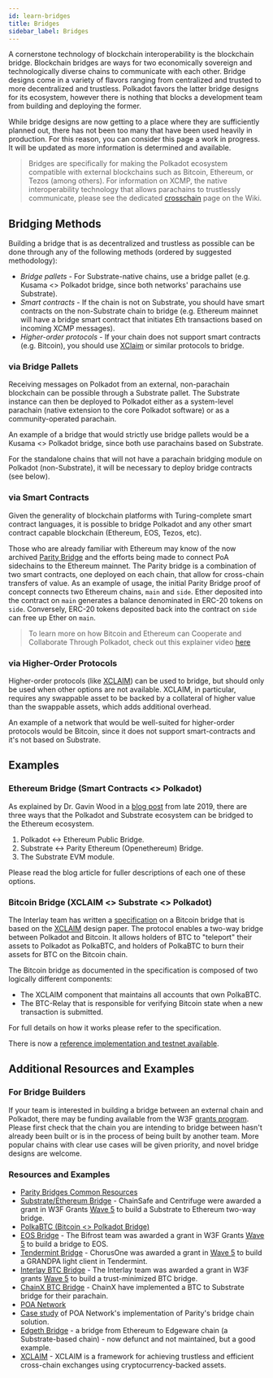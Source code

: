 ```yaml
---
id: learn-bridges
title: Bridges
sidebar_label: Bridges
---
```


A cornerstone technology of blockchain interoperability is the blockchain bridge. Blockchain bridges
are ways for two economically sovereign and technologically diverse chains to communicate with each
other. Bridge designs come in a variety of flavors ranging from centralized and trusted to more
decentralized and trustless. Polkadot favors the latter bridge designs for its ecosystem, however
there is nothing that blocks a development team from building and deploying the former.

While bridge designs are now getting to a place where they are sufficiently planned out, there has
not been too many that have been used heavily in production. For this reason, you can consider this
page a work in progress. It will be updated as more information is determined and available.

> Bridges are specifically for making the Polkadot ecosystem compatible with external blockchains
> such as Bitcoin, Ethereum, or Tezos (among others). For information on XCMP, the native
> interoperability technology that allows parachains to trustlessly communicate, please see the
> dedicated [crosschain][] page on the Wiki.

## Bridging Methods

Building a bridge that is as decentralized and trustless as possible can be done through any of the
following methods (ordered by suggested methodology):

- _Bridge pallets_ - For Substrate-native chains, use a bridge pallet (e.g. Kusama <> Polkadot
  bridge, since both networks' parachains use Substrate).
- _Smart contracts_ - If the chain is not on Substrate, you should have smart contracts on the
  non-Substrate chain to bridge (e.g. Ethereum mainnet will have a bridge smart contract that
  initiates Eth transactions based on incoming XCMP messages).
- _Higher-order protocols_ - If your chain does not support smart contracts (e.g. Bitcoin), you
  should use [XClaim][xclaim] or similar protocols to bridge.

### via Bridge Pallets

Receiving messages on Polkadot from an external, non-parachain blockchain can be possible through a
Substrate pallet. The Substrate instance can then be deployed to Polkadot either as a system-level
parachain (native extension to the core Polkadot software) or as a community-operated parachain.

An example of a bridge that would strictly use bridge pallets would be a Kusama <> Polkadot bridge,
since both use parachains based on Substrate.

For the standalone chains that will not have a parachain bridging module on Polkadot
(non-Substrate), it will be necessary to deploy bridge contracts (see below).

### via Smart Contracts

Given the generality of blockchain platforms with Turing-complete smart contract languages, it is
possible to bridge Polkadot and any other smart contract capable blockchain (Ethereum, EOS, Tezos,
etc).

Those who are already familiar with Ethereum may know of the now archived [Parity Bridge][] and the
efforts being made to connect PoA sidechains to the Ethereum mainnet. The Parity bridge is a
combination of two smart contracts, one deployed on each chain, that allow for cross-chain transfers
of value. As an example of usage, the initial Parity Bridge proof of concept connects two Ethereum
chains, `main` and `side`. Ether deposited into the contract on `main` generates a balance
denominated in ERC-20 tokens on `side`. Conversely, ERC-20 tokens deposited back into the contract
on `side` can free up Ether on `main`.

> To learn more on how Bitcoin and Ethereum can Cooperate and Collaborate Through Polkadot, check
> out this explainer video [here](https://www.youtube.com/watch?v=rvoFUiOR3cM)

### via Higher-Order Protocols

Higher-order protocols (like [XCLAIM][xclaim]) can be used to bridge, but should only be used when
other options are not available. XCLAIM, in particular, requires any swappable asset to be backed by
a collateral of higher value than the swappable assets, which adds additional overhead.

An example of a network that would be well-suited for higher-order protocols would be Bitcoin, since
it does not support smart-contracts and it's not based on Substrate.

## Examples

### Ethereum Bridge (Smart Contracts <> Polkadot)

As explained by Dr. Gavin Wood in a [blog post][eth bridging blog] from late 2019, there are three
ways that the Polkadot and Substrate ecosystem can be bridged to the Ethereum ecosystem.

1. Polkadot <-> Ethereum Public Bridge.
1. Substrate <-> Parity Ethereum (Openethereum) Bridge.
1. The Substrate EVM module.

Please read the blog article for fuller descriptions of each one of these options.

### Bitcoin Bridge (XCLAIM <> Substrate <> Polkadot)

The Interlay team has written a [specification][interlay] on a Bitcoin bridge that is based on the
[XCLAIM][] design paper. The protocol enables a two-way bridge between Polkadot and Bitcoin. It
allows holders of BTC to "teleport" their assets to Polkadot as PolkaBTC, and holders of PolkaBTC to
burn their assets for BTC on the Bitcoin chain.

The Bitcoin bridge as documented in the specification is composed of two logically different
components:

- The XCLAIM component that maintains all accounts that own PolkaBTC.
- The BTC-Relay that is responsible for verifying Bitcoin state when a new transaction is submitted.

For full details on how it works please refer to the specification.

There is now a
[reference implementation and testnet available](https://medium.com/interlay/polkabtc-beta-testnet-launch-2cc9ea7431b7).

## Additional Resources and Examples

### For Bridge Builders

If your team is interested in building a bridge between an external chain and Polkadot, there may be
funding available from the W3F [grants program][]. Please first check that the chain you are
intending to bridge between hasn't already been built or is in the process of being built by another
team. More popular chains with clear use cases will be given priority, and novel bridge designs are
welcome.

### Resources and Examples

- [Parity Bridges Common Resources](https://github.com/paritytech/parity-bridges-common)
- [Substrate/Ethereum Bridge](https://github.com/ChainSafe/ChainBridge) - ChainSafe and Centrifuge
  were awarded a grant in W3F Grants [Wave 5][] to build a Substrate to Ethereum two-way bridge.
- [PolkaBTC (Bitcoin <> Polkadot Bridge)](https://docs.polkabtc.io/#/)
- [EOS Bridge][bifrost] - The Bifrost team was awarded a grant in W3F Grants [Wave 5][] to build a
  bridge to EOS.
- [Tendermint Bridge](https://github.com/ChorusOne/tendermint-light-client) - ChorusOne was awarded
  a grant in [Wave 5][] to build a GRANDPA light client in Tendermint.
- [Interlay BTC Bridge][interlay] - The Interlay team was awarded a grant in W3F grants [Wave 5][]
  to build a trust-minimized BTC bridge.
- [ChainX BTC Bridge](https://github.com/chainx-org/ChainX/tree/master/xpallets/gateway/bitcoin) -
  ChainX have implemented a BTC to Substrate bridge for their parachain.
- [POA Network](https://poa.network/)
- [Case study](https://medium.com/giveth/ethereum-dapp-scaling-poa-network-acee8a51e772) of POA
  Network's implementation of Parity's bridge chain solution.
- [Edgeth Bridge](https://github.com/hicommonwealth/edgeth_bridge/) - a bridge from Ethereum to
  Edgeware chain (a Substrate-based chain) - now defunct and not maintained, but a good example.
- [XCLAIM][] - XCLAIM is a framework for achieving trustless and efficient cross-chain exchanges
  using cryptocurrency-backed assets.

[crosschain]: learn-crosschain
[parity bridge]: https://github.com/paritytech/parity-bridge
[interlay]: https://interlay.gitlab.io/polkabtc-spec/
[xclaim]: https://eprint.iacr.org/2018/643.pdf
[bifrost]: https://github.com/bifrost-codes/bifrost
[wave 5]: https://medium.com/web3foundation/web3-foundation-grants-wave-5-recipients-2205f4fde096
[eth bridging blog]:
  https://medium.com/polkadot-network/polkadot-substrate-and-ethereum-f0bf1ccbfd13
[grants program]: https://github.com/w3f/General-Grants-Program
